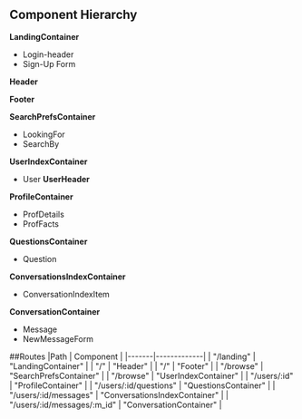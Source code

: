 ## Component Hierarchy

**LandingContainer**
 - Login-header
 - Sign-Up Form

**Header**

**Footer**

**SearchPrefsContainer**
 - LookingFor
 - SearchBy

**UserIndexContainer**
 - User
**UserHeader**

**ProfileContainer**
 - ProfDetails
 - ProfFacts

**QuestionsContainer**
 - Question

**ConversationsIndexContainer**
 - ConversationIndexItem

**ConversationContainer**
 - Message
 - NewMessageForm

##Routes
|Path   | Component   |
|-------|-------------|
| "/landing" | "LandingContainer" |
| "/" | "Header" |
| "/" | "Footer" |
| "/browse" | "SearchPrefsContainer" |
| "/browse" | "UserIndexContainer" |
| "/users/:id" | "ProfileContainer" |
| "/users/:id/questions" | "QuestionsContainer" |
| "/users/:id/messages" | "ConversationsIndexContainer" |
| "/users/:id/messages/:m_id" | "ConversationContainer" |
